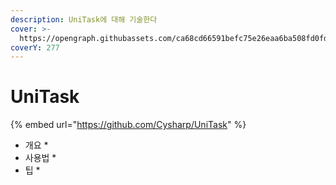 ```yaml
---
description: UniTask에 대해 기술한다
cover: >-
  https://opengraph.githubassets.com/ca68cd66591befc75e26eaa6ba508fd0fd1ba899484fff0028c821dc2f5cbe48/Cysharp/UniTask
coverY: 277
---
```


# UniTask

{% embed url="https://github.com/Cysharp/UniTask" %}



* 개요
  *
* 사용법
  *
* 팁
  *
